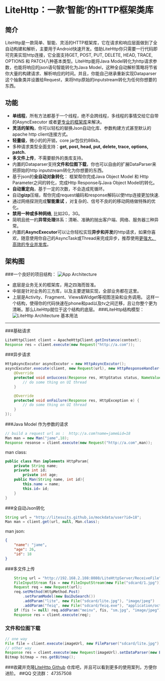 LiteHttp：一款‘智能’的HTTP框架类库
===
简介
---
LiteHttp是一款简单、智能、灵活的HTTP框架库，它在请求和响应层面做到了全自动构建和解析，主要用于Android快速开发。借助LiteHttp你只需要一行代码即可完美实现http连接，它全面支持GET, POST, PUT, DELETE, HEAD, TRACE, OPTIONS 和 PATCH八种基本类型。LiteHttp能将Java Model转化为http请求参数，也能将响应的json语句智能转化为Java Model，这种全自动解析策略将节省你大量的构建请求、解析响应的时间。并且，你能自己继承重新实现Dataparser这个抽象类并设置给Request，来将http原始的inputstream转化为任何你想要的东西。

功能
---
- **单线程**，所有方法都基于一个线程，绝不会跨线程，多线程的事情交给它自带的AsyncExecutor 或者[更专业的框架库](https://github.com/litesuits/android-lite-async)来解决。
- **灵活的架构**，你可以轻松的替换Json自动化库、参数构建方式甚至默认的apache http client连接方式。
- **轻量级**，微小的的开销，core jar包仅约86kb。
- 多种请求类型全面支持：**get, post, head, put, delete, trace, options, patch.**
- **多文件上传**，不需要额外的类库支持。
- 内置的Dataparser支持**文件和位图下载**，你也可以自由的扩展DataParser来把原始的http inputstream转化为你想要的东西。
- 基于json的**全自动对象转化**：  框架帮你完成Java Object Model 和 Http Parameter之间的转化，完成Http Response与Java Object Model的转化。
- **自动重定向**，基于一定的次数，不会造成死循环。
- 自动**gizp**压缩，帮你完成request编码和response解码以使http连接更加快速.
- 通过网络探测完成**智能重试** ，对复杂的、信号不良的的移动网络做特殊的优化。
- **禁用一种或多种网络**, 比如2G，3G。
- 简明且统一的**异常处理**体系：清晰、准确的抛出客户端、网络、服务器三种异常。
- 内置的**AsyncExecutor**可以让你轻松实现**异步和并发**的http请求，如果你喜欢，随意使用你自己的AsyncTask或Thread来完成异步，推荐使用[更强大、高效的专业并发库](https://github.com/litesuits/android-lite-async)。

架构图
---
###一个良好的项目结构：
![App Architecture](http://litesuits.github.io/guide/img/app_archi.png)

- 底层是业务无关的框架库，用之四海而皆准。
- 中层是针对业务的三方库，以及主要逻辑实现，全部业务都在这里。
- 上层是Activity、Fragment、Views&Widget等视图渲染和业务调用。
这样一个结构，使得你的代码快速在phone和pad以及tv之间迁移，且让你整个更为清晰。那么LiteHttp就位于这个结构的底层。
###LiteHttp结构模型：
![LiteHttp Architecture](http://litesuits.github.io/guide/img/litehttp_archi.png)
基本用法
---
###基础请求
```java
LiteHttpClient client = ApacheHttpClient.getInstance(context);
Response res = client.execute(new Request("http://a.com"));
```
###异步请求
```java
HttpAsyncExcutor asyncExcutor = new HttpAsyncExcutor();
asyncExcutor.execute(client, new Request(url), new HttpResponseHandler() {
	@Override
	protected void onSuccess(Response res, HttpStatus status, NameValuePair[] headers) {
		// do some thing on UI thread
	}

	@Override
	protected void onFailure(Response res, HttpException e) {
		// do some thing on UI thread 
	}
});
```
###Java Model 作为参数的请求
```java
// build a request url as :  http://a.com?name=jame&id=18
Man man = new Man("jame",18);
Response resonse = client.execute(new Request("http://a.com",man));
```
man class:
```java
public class Man implements HttpParam{
	private String name;
	private int id;
        private int age;
	public Man(String name, int id){
		this.name = name;
		this.id= id;
	}
}
```
###全自动Json转化
```java
String url = "http://litesuits.github.io/mockdata/user?id=18";
Man man = client.get(url, null, Man.class);
```
man json:
```json
{
    "name": "jame",
    "age": 26,
    "id": 18
}
```
###多文件上传
```java
	String url = "http://192.168.2.108:8080/LiteHttpServer/ReceiveFile";
	FileInputStream fis = new FileInputStream(new File("sdcard/1.jpg"));
	Request req = new Request(url);
	req.setMethod(HttpMethod.Post)
		.setParamModel(new BaiDuSearch())
		.addParam("lite", new File("sdcard/lite.jpg"), "image/jpeg")
		.addParam("feiq", new File("sdcard/feiq.exe"), "application/octet-stream");
	if (fis != null) req.addParam("meinv", fis, "sm.jpg", "image/jpeg");
	Response res = client.execute(req);
```
### 文件和位图下载
```java
// one way
File file = client.execute(imageUrl, new FileParser("sdcard/lite.jpg"), HttpMethod.Get);
// other way
Response res = client.execute(new Request(imageUrl).setDataParser(new BitmapParser()));
Bitmap bitmap = res.getBitmap();
```
###收藏并克隆[LiteHttp Github](https://github.com/litesuits/android-lite-http) 仓库吧，并且可以看到更多的使用案列，方便你进阶。
##QQ 交流群： 47357508